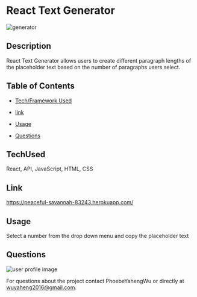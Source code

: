 # React Text Generator 

![generator](https://user-images.githubusercontent.com/52837649/90023052-3ec1c680-dc81-11ea-9045-499f97efb41e.gif)

## Description
React Text Generator allows users to create different paragraph lengths of the placeholder text based on the number of paragraphs users select.


## Table of Contents

* [Tech/Framework Used](#TechUsed)

* [link](#Link)

* [Usage](#usage) 

* [Questions](#Questions)


## TechUsed
React, API, JavaScript, HTML, CSS

## Link
https://peaceful-savannah-83243.herokuapp.com/

## Usage
Select a number from the drop down menu and copy the placeholder text

## Questions
![user profile image](https://avatars0.githubusercontent.com/u/52837649?v=4)

For questions about the project contact PhoebeYahengWu or directly at wuyaheng2016@gmail.com.


